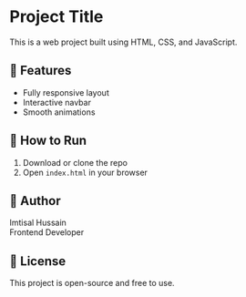 # Project Title

This is a web project built using HTML, CSS, and JavaScript.

## 📁 Features

- Fully responsive layout
- Interactive navbar
- Smooth animations

## 🚀 How to Run

1. Download or clone the repo
2. Open `index.html` in your browser

## 👤 Author

Imtisal Hussain  
Frontend Developer

## 📃 License

This project is open-source and free to use.
 
